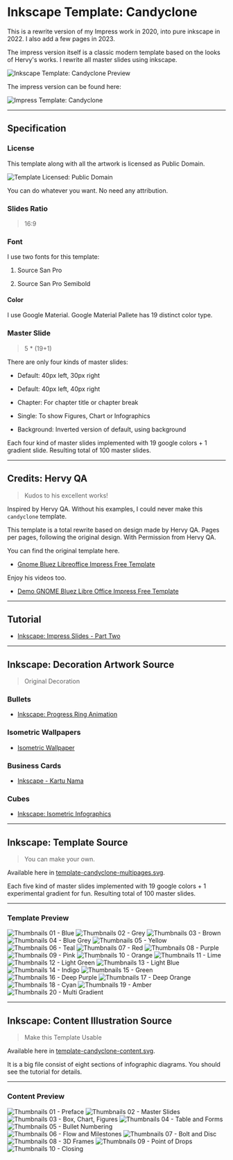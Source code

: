 # Inkscape Template: Candyclone

This is a rewrite version of my Impress work in 2020,
into pure inkscape in 2022.
I also add a few pages in 2023.

The impress version itself is a
classic modern template based on the looks of Hervy's works.
I rewrite all master slides using inkscape.

![Inkscape Template: Candyclone Preview][template-candy]

The impress version can be found here:

![Impress Template: Candyclone][impress-slides]

-- -- --

## Specification

### License

This template along with all the artwork is licensed as Public Domain.

![Template Licensed: Public Domain][public-domain]

You can do whatever you want.
No need any attribution.

### Slides Ratio

> 16:9

### Font

I use two fonts for this template:

1. Source San Pro

2. Source San Pro Semibold

#### Color

I use Google Material.
Google Material Pallete has 19 distinct color type.

### Master Slide

> 5 * (19+1)

There are only four kinds of master slides:

* Default: 40px left, 30px right

* Default: 40px left, 40px right

* Chapter: For chapter title or chapter break

* Single: To show Figures, Chart or Infographics

* Background: Inverted version of default, using background

Each four kind of master slides implemented
with 19 google colors + 1 gradient slide.
Resulting total of 100 master slides.

-- -- --

## Credits: Hervy QA

> Kudos to his excellent works!

Inspired by Hervy QA.
Without his examples, I could never make this `candyclone` template.

This template is a total rewrite based on design made by Hervy QA. 
Pages per pages, following the original design. 
With Permission from Hervy QA.

You can find the original template here.

* [Gnome Bluez Libreoffice Impress Free Template][hervy-qa-bluez]

Enjoy his videos too.

* [Demo GNOME Bluez Libre Office Impress Free Template][hervy-qa-video]

-- -- --

## Tutorial

* [Inkscape: Impress Slides - Part Two][impress-slides-2]

-- -- --

## Inkscape: Decoration Artwork Source

> Original Decoration

### Bullets

* [Inkscape: Progress Ring Animation][progress-ring]

### Isometric Wallpapers

* [Isometric Wallpaper][isometric-wall]

### Business Cards

* [Inkscape - Kartu Nama][kartu-nama]

### Cubes

* [Inkscape: Isometric Infographics][isometric-cubes]

-- -- --

## Inkscape: Template Source

> You can make your own.

Available here in [template-candyclone-multipages.svg][candyclone-template].

Each five kind of master slides implemented with
19 google colors + 1 experimental gradient for fun.
Resulting total of 100 master slides.

-- -- --

### Template Preview

![Thumbnails 01 - Blue][template-thumbs-01]
![Thumbnails 02 - Grey][template-thumbs-02]
![Thumbnails 03 - Brown][template-thumbs-03]
![Thumbnails 04 - Blue Grey][template-thumbs-04]
![Thumbnails 05 - Yellow][template-thumbs-05]
![Thumbnails 06 - Teal][template-thumbs-06]
![Thumbnails 07 - Red][template-thumbs-07]
![Thumbnails 08 - Purple][template-thumbs-08]
![Thumbnails 09 - Pink][template-thumbs-09]
![Thumbnails 10 - Orange][template-thumbs-10]
![Thumbnails 11 - Lime][template-thumbs-11]
![Thumbnails 12 - Light Green][template-thumbs-12]
![Thumbnails 13 - Light Blue][template-thumbs-13]
![Thumbnails 14 - Indigo][template-thumbs-14]
![Thumbnails 15 - Green][template-thumbs-15]
![Thumbnails 16 - Deep Purple][template-thumbs-16]
![Thumbnails 17 - Deep Orange][template-thumbs-17]
![Thumbnails 18 - Cyan][template-thumbs-18]
![Thumbnails 19 - Amber][template-thumbs-19]
![Thumbnails 20 - Multi Gradient][template-thumbs-20]

-- -- --

## Inkscape: Content Illustration Source

> Make this Template Usable

Available here in [template-candyclone-content.svg][candyclone-content].

It is a big file consist of eight sections of infographic diagrams.
You should see the tutorial for details.

-- -- --

### Content Preview

![Thumbnails 01 - Preface][template-content-01]
![Thumbnails 02 - Master Slides][template-content-02]
![Thumbnails 03 - Box, Chart, Figures][template-content-03]
![Thumbnails 04 - Table and Forms][template-content-04]
![Thumbnails 05 - Bullet Numbering][template-content-05]
![Thumbnails 06 - Flow and Milestones][template-content-06]
![Thumbnails 07 - Bolt and Disc][template-content-07]
![Thumbnails 08 - 3D Frames][template-content-08]
![Thumbnails 09 - Point of Drops][template-content-09]
![Thumbnails 10 - Closing][template-content-10]

[impress-slides]:   https://github.com/epsi-rns/berkas2/tree/master/impress-presentation
[template-candy]:   https://github.com/epsi-rns/candyclone-inkscape/raw/main/images/template-candyclone-cover.png
[public-domain]:    https://github.com/epsi-rns/candyclone-inkscape/raw/main/images/cc-pdm.png
[impress-slides-2]: https://epsi-rns.gitlab.io/design/2020/09-impress/22/inkscape-impress-slides-02/
[hervy-qa-bluez]:   https://hervyqa.com/gnome-bluez-libreoffice-impress-free-template/
[hervy-qa-video]:   http://www.youtube.com/watch?v=O3urHT5AHG8

[candyclone-template]:  https://github.com/epsi-rns/candyclone-inkscape/blob/main/template-candyclone-multipages.svg
[candyclone-content]:   https://github.com/epsi-rns/candyclone-inkscape/blob/main/template-candyclone-content.svg

[template-thumbs-01]:https://raw.githubusercontent.com/epsi-rns/candyclone-inkscape/main/thumbs-template/01-blue.png
[template-thumbs-02]:https://raw.githubusercontent.com/epsi-rns/candyclone-inkscape/main/thumbs-template/02-grey.png
[template-thumbs-03]:https://raw.githubusercontent.com/epsi-rns/candyclone-inkscape/main/thumbs-template/03-brown.png
[template-thumbs-04]:https://raw.githubusercontent.com/epsi-rns/candyclone-inkscape/main/thumbs-template/04-blue-grey.png
[template-thumbs-05]:https://raw.githubusercontent.com/epsi-rns/candyclone-inkscape/main/thumbs-template/05-yellow.png
[template-thumbs-06]:https://raw.githubusercontent.com/epsi-rns/candyclone-inkscape/main/thumbs-template/06-teal.png
[template-thumbs-07]:https://raw.githubusercontent.com/epsi-rns/candyclone-inkscape/main/thumbs-template/07-red.png
[template-thumbs-08]:https://raw.githubusercontent.com/epsi-rns/candyclone-inkscape/main/thumbs-template/08-purple.png
[template-thumbs-09]:https://raw.githubusercontent.com/epsi-rns/candyclone-inkscape/main/thumbs-template/09-pink.png
[template-thumbs-10]:https://raw.githubusercontent.com/epsi-rns/candyclone-inkscape/main/thumbs-template/10-orange.png
[template-thumbs-11]:https://raw.githubusercontent.com/epsi-rns/candyclone-inkscape/main/thumbs-template/11-lime.png
[template-thumbs-12]:https://raw.githubusercontent.com/epsi-rns/candyclone-inkscape/main/thumbs-template/12-light-green.png
[template-thumbs-13]:https://raw.githubusercontent.com/epsi-rns/candyclone-inkscape/main/thumbs-template/13-light-blue.png
[template-thumbs-14]:https://raw.githubusercontent.com/epsi-rns/candyclone-inkscape/main/thumbs-template/14-indigo.png
[template-thumbs-15]:https://raw.githubusercontent.com/epsi-rns/candyclone-inkscape/main/thumbs-template/15-green.png
[template-thumbs-16]:https://raw.githubusercontent.com/epsi-rns/candyclone-inkscape/main/thumbs-template/16-deep-purple.png
[template-thumbs-17]:https://raw.githubusercontent.com/epsi-rns/candyclone-inkscape/main/thumbs-template/17-deep-orange.png
[template-thumbs-18]:https://raw.githubusercontent.com/epsi-rns/candyclone-inkscape/main/thumbs-template/18-cyan.png
[template-thumbs-19]:https://raw.githubusercontent.com/epsi-rns/candyclone-inkscape/main/thumbs-template/19-amber.png
[template-thumbs-20]:https://raw.githubusercontent.com/epsi-rns/candyclone-inkscape/main/thumbs-template/20-multi-gradient.png


[template-content-01]:https://raw.githubusercontent.com/epsi-rns/candyclone-inkscape/main/thumbs-content/01-preface.png
[template-content-02]:https://raw.githubusercontent.com/epsi-rns/candyclone-inkscape/main/thumbs-content/02-master-slides.png
[template-content-03]:https://raw.githubusercontent.com/epsi-rns/candyclone-inkscape/main/thumbs-content/03-box-chart-figures.png
[template-content-04]:https://raw.githubusercontent.com/epsi-rns/candyclone-inkscape/main/thumbs-content/04-table-and-form.png
[template-content-05]:https://raw.githubusercontent.com/epsi-rns/candyclone-inkscape/main/thumbs-content/05-bullet-numbering.png
[template-content-06]:https://raw.githubusercontent.com/epsi-rns/candyclone-inkscape/main/thumbs-content/06-flow-and-milestones.png
[template-content-07]:https://raw.githubusercontent.com/epsi-rns/candyclone-inkscape/main/thumbs-content/07-bolt-and-disc.png
[template-content-08]:https://raw.githubusercontent.com/epsi-rns/candyclone-inkscape/main/thumbs-content/08-3d-frames.png
[template-content-09]:https://raw.githubusercontent.com/epsi-rns/candyclone-inkscape/main/thumbs-content/09-point-of-drops.png
[template-content-10]:https://raw.githubusercontent.com/epsi-rns/candyclone-inkscape/main/thumbs-content/10-closing.png


[isometric-wall]:   https://github.com/epsi-rns/isometric-wallpaper
[kartu-nama]:       https://akutidaktahu.netlify.app/inkscape/2017/10/03/kartu-nama.html
[isometric-cubes]:  https://epsi-rns.gitlab.io/design/2015/11/11/inkscape-isometric-infographics/
[progress-ring]:    https://epsi-rns.gitlab.io/design/2017/11/15/inkscape-progress-ring/
